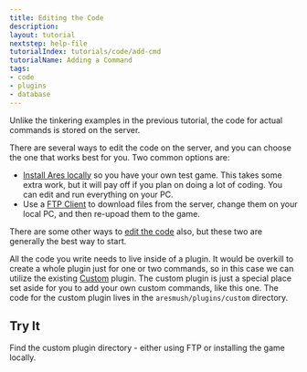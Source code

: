 ```yaml
---
title: Editing the Code
description:
layout: tutorial
nextstep: help-file
tutorialIndex: tutorials/code/add-cmd
tutorialName: Adding a Command
tags: 
- code
- plugins
- database
---
```


Unlike the tinkering examples in the previous tutorial, the code for actual commands is stored on the server.

There are several ways to edit the code on the server, and you can choose the one that works best for you.  Two common options are:

* [Install Ares locally](/tutorials/code/local-setup) so you have your own test game.  This takes some extra work, but it will pay off if you plan on doing a lot of coding.  You can edit and run everything on your PC.
* Use a [FTP Client](/tutorials/code/editing) to download files from the server, change them on your local PC, and then re-upoad them to the game.

There are some other ways to [edit the code](/tutorials/code/editing) also, but these two are generally the best way to start.

All the code you write needs to live inside of a plugin.  It would be overkill to create a whole plugin just for one or two commands, so in this case we can utilize the existing [Custom](/tutorials/code/custom) plugin.  The custom plugin is just a special place set aside for you to add your own custom commands, like this one.  The code for the custom plugin lives in the `aresmush/plugins/custom` directory.

## Try It

Find the custom plugin directory - either using FTP or installing the game locally.
